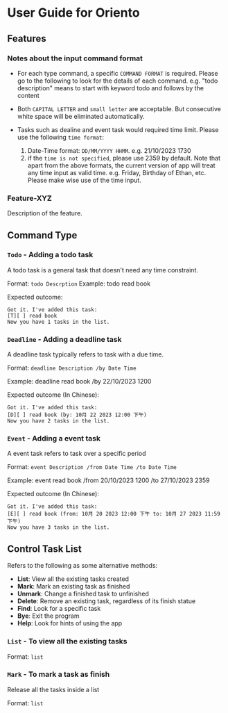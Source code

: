 # User Guide for Oriento

## Features 

### Notes about the input command format

- For each type command, a specific `COMMAND FORMAT` is required. Please go to the following to look for the details of each command.
  e.g. "todo description" means to start with keyword todo and follows by the content


- Both `CAPITAL LETTER` and `small letter` are acceptable. But consecutive white space will be eliminated automatically.

- Tasks such as dealine and event task would required time limit. Please use the following `time format`:
  1. Date-Time format: `DD/MM/YYYY HHMM`. e.g. 21/10/2023 1730
  2. if the `time is not specified`, please use 2359 by default.
  Note that apart from the above formats, the current version of app will treat any time input as valid time.
  e.g. Friday, Birthday of Ethan, etc. Please make wise use of the time input.

### Feature-XYZ

Description of the feature.

## Command Type

### `Todo` - Adding a todo task

A todo task is a general task that doesn't need any time constraint.

Format: `todo Descrption`
Example: todo read book

Expected outcome:

```
Got it. I've added this task:
[T][ ] read book
Now you have 1 tasks in the list.
```

### `Deadline` - Adding a deadline task

A deadline task typically refers to task with a due time.

Format: `deadline Description /by Date Time`

Example: deadline read book /by 22/10/2023 1200

Expected outcome (In Chinese):

```
Got it. I've added this task:
[D][ ] read book (by: 10月 22 2023 12:00 下午)
Now you have 2 tasks in the list.
```

### `Event` - Adding a event task

A event task refers to task over a specific period

Format: `event Description /from Date Time /to Date Time`

Example: event read book /from 20/10/2023 1200 /to 27/10/2023 2359

Expected outcome (In Chinese):

```
Got it. I've added this task:
[E][ ] read book (from: 10月 20 2023 12:00 下午 to: 10月 27 2023 11:59 下午)
Now you have 3 tasks in the list.
```

## Control Task List
  Refers to the following as some alternative methods:

  - **List**: View all the existing tasks created
  - **Mark**: Mark an existing task as finished
  - **Unmark**: Change a finished task to unfinished
  - **Delete**: Remove an existing task, regardless of its finish statue
  - **Find**: Look for a specific task
  - **Bye**: Exit the program
  - **Help**: Look for hints of using the app

### `List` - To view all the existing tasks

Format: `list` 

### `Mark` - To mark a task as finish

Release all the tasks inside a list

Format: `list` 
